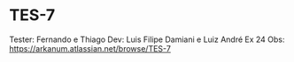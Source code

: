 # TES-7
Tester: Fernando e Thiago
Dev: Luis Filipe Damiani e Luiz André
Ex 24
Obs: https://arkanum.atlassian.net/browse/TES-7
